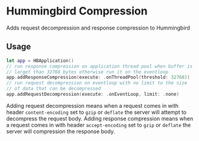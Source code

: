 # Hummingbird Compression

Adds request decompression and response compression to Hummingbird

## Usage

```swift
let app = HBApplication()
// run response compression on application thread pool when buffer is 
// larget than 32768 bytes otherwise run it on the eventloop
app.addResponseCompression(execute: .onThreadPool(threshold: 32768))
// run request decompression on eventloop with no limit to the size
// of data that can be decompressed
app.addRequestDecompression(execute: .onEventLoop, limit: .none)
```

Adding request decompression means when a request comes in with header `content-encoding` set to `gzip` or `deflate` the server will attempt to decompress the request body. Adding response compression means when a request comes in with header `accept-encoding` set to `gzip` or `deflate` the server will compression the response body.
